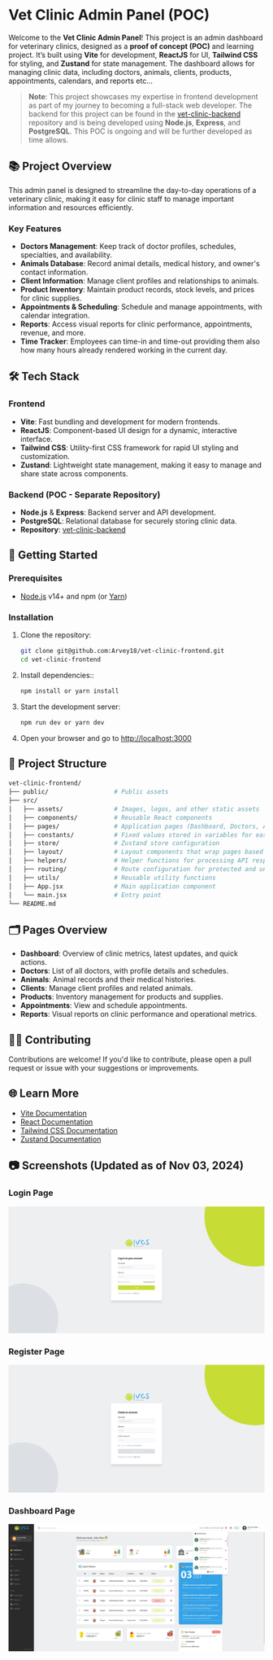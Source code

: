 # Vet Clinic Admin Panel (POC)

Welcome to the **Vet Clinic Admin Panel**! This project is an admin dashboard for veterinary clinics, designed as a **proof of concept (POC)** and learning project. It’s built using **Vite** for development, **ReactJS** for UI, **Tailwind CSS** for styling, and **Zustand** for state management. The dashboard allows for managing clinic data, including doctors, animals, clients, products, appointments, calendars, and reports etc...

> **Note**: This project showcases my expertise in frontend development as part of my journey to becoming a full-stack web developer. The backend for this project can be found in the [vet-clinic-backend](https://github.com/Arvey18/vet-clinic-backend) repository and is being developed using **Node.js**, **Express**, and **PostgreSQL**. This POC is ongoing and will be further developed as time allows.

## 📚 Project Overview

This admin panel is designed to streamline the day-to-day operations of a veterinary clinic, making it easy for clinic staff to manage important information and resources efficiently.

### Key Features

- **Doctors Management**: Keep track of doctor profiles, schedules, specialties, and availability.
- **Animals Database**: Record animal details, medical history, and owner's contact information.
- **Client Information**: Manage client profiles and relationships to animals.
- **Product Inventory**: Maintain product records, stock levels, and prices for clinic supplies.
- **Appointments & Scheduling**: Schedule and manage appointments, with calendar integration.
- **Reports**: Access visual reports for clinic performance, appointments, revenue, and more.
- **Time Tracker**: Employees can time-in and time-out providing them also how many hours already rendered working in the current day.

## 🛠️ Tech Stack

### Frontend

- **Vite**: Fast bundling and development for modern frontends.
- **ReactJS**: Component-based UI design for a dynamic, interactive interface.
- **Tailwind CSS**: Utility-first CSS framework for rapid UI styling and customization.
- **Zustand**: Lightweight state management, making it easy to manage and share state across components.

### Backend (POC - Separate Repository)

- **Node.js** & **Express**: Backend server and API development.
- **PostgreSQL**: Relational database for securely storing clinic data.
- **Repository**: [vet-clinic-backend](https://github.com/Arvey18/vet-clinic-backend)

## 🚀 Getting Started

### Prerequisites

- [Node.js](https://nodejs.org/) v14+ and npm (or [Yarn](https://yarnpkg.com/))

### Installation

1. Clone the repository:
   ```bash
   git clone git@github.com:Arvey18/vet-clinic-frontend.git
   cd vet-clinic-frontend
   ```
2. Install dependencies::
   ```bash
   npm install or yarn install
   ```
3. Start the development server:
   ```bash
   npm run dev or yarn dev
   ```
4. Open your browser and go to [http://localhost:3000](http://localhost:3000)

## 📐 Project Structure

```bash
vet-clinic-frontend/
├── public/                  # Public assets
├── src/
│   ├── assets/              # Images, logos, and other static assets
│   ├── components/          # Reusable React components
│   ├── pages/               # Application pages (Dashboard, Doctors, Animals, etc.)
│   ├── constants/           # Fixed values stored in variables for easy reference
│   ├── store/               # Zustand store configuration
│   ├── layout/              # Layout components that wrap pages based on content
│   ├── helpers/             # Helper functions for processing API responses
│   ├── routing/             # Route configuration for protected and unprotected route
│   ├── utils/               # Reusable utility functions
│   ├── App.jsx              # Main application component
│   └── main.jsx             # Entry point
└── README.md
```

## 🗂️ Pages Overview

- **Dashboard**: Overview of clinic metrics, latest updates, and quick actions.
- **Doctors**: List of all doctors, with profile details and schedules.
- **Animals**: Animal records and their medical histories.
- **Clients**: Manage client profiles and related animals.
- **Products**: Inventory management for products and supplies.
- **Appointments**: View and schedule appointments.
- **Reports**: Visual reports on clinic performance and operational metrics.

## 🧑‍💻 Contributing

Contributions are welcome! If you'd like to contribute, please open a pull request or issue with your suggestions or improvements.

## 🌐 Learn More

- [Vite Documentation](https://vitejs.dev/)
- [React Documentation](https://reactjs.org/)
- [Tailwind CSS Documentation](https://tailwindcss.com/)
- [Zustand Documentation](https://zustand-demo.pmnd.rs/)

## 📷 Screenshots (Updated as of Nov 03, 2024)

### Login Page

![login page](public/appScreenshot/login-status-nov-03-2024.jpg)

### Register Page

![register page](public/appScreenshot/register-status-nov-03-2024.jpg)

### Dashboard Page

![dashboard page](public/appScreenshot/dashboard-status-nov-03-2024.jpg)

